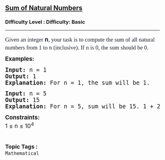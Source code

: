 <h2><a href="https://www.geeksforgeeks.org/problems/sum-of-series2811/1?">Sum of Natural Numbers</a></h2><h3>Difficulty Level : Difficulty: Basic</h3><hr><div class="problems_problem_content__Xm_eO"><p><span style="font-size: 14pt;"><span style="color: #1e2229; font-family: Nunito; background-color: #ffffff;">Given an integer </span><span style="box-sizing: border-box; font-weight: bolder; line-height: 1.7em; color: #1e2229; background-color: #ffffff; font-family: var(--gfg-font-secondary) !important;">n</span><span style="color: #1e2229; font-family: Nunito; background-color: #ffffff;">, your task is to compute the sum of all natural numbers from 1 to n (inclusive). If n is 0, the sum should be 0.</span></span></p>
<p><span style="font-size: 14pt;"><strong>Examples:</strong></span></p>
<pre><span style="font-size: 14pt;"><strong>Input: </strong>n = 1
<strong>Output:</strong> 1
<strong>Explanation:</strong> For n = 1, the sum will be 1.</span></pre>
<pre><span style="font-size: 14pt;"><strong>Input: </strong>n = 5
<strong>Output:</strong> 15
<strong>Explanation:</strong> For n = 5, sum will be 15. 1 + 2 + 3 + 4 + 5 = 15.</span></pre>
<p><span style="font-size: 14pt;"><strong>Constraints:</strong><br>1 ≤ n ≤ 10<sup>4</sup></span></p></div><br><p><span style=font-size:18px><strong>Topic Tags : </strong><br><code>Mathematical</code>&nbsp;
